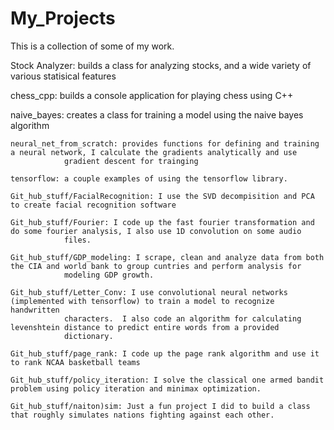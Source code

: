# My_Projects
This is a collection of some of my work.

  Stock Analyzer: builds a class for analyzing stocks, and a wide variety of various statisical features
	
  chess_cpp: builds a console application for playing chess using C++
	
  naive_bayes: creates a class for training a model using the naive bayes algorithm
  
	neural_net_from_scratch: provides functions for defining and training a neural network, I calculate the gradients analytically and use
                gradient descent for trainging
  
	tensorflow: a couple examples of using the tensorflow library.
  
	Git_hub_stuff/FacialRecognition: I use the SVD decompisition and PCA to create facial recognition software
  
	Git_hub_stuff/Fourier: I code up the fast fourier transformation and do some fourier analysis, I also use 1D convolution on some audio
                files.
  
	Git_hub_stuff/GDP_modeling: I scrape, clean and analyze data from both the CIA and world bank to group cuntries and perform analysis for 
                modeling GDP growth.
  
	Git_hub_stuff/Letter_Conv: I use convolutional neural networks (implemented with tensorflow) to train a model to recognize handwritten
                characters.  I also code an algorithm for calculating levenshtein distance to predict entire words from a provided
                dictionary.
  
	Git_hub_stuff/page_rank: I code up the page rank algorithm and use it to rank NCAA basketball teams
  
	Git_hub_stuff/policy_iteration: I solve the classical one armed bandit problem using policy iteration and minimax optimization.
  
	Git_hub_stuff/naiton)sim: Just a fun project I did to build a class that roughly simulates nations fighting against each other.

